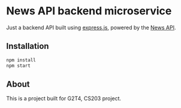 # News API backend microservice

Just a backend API built using [express.js](https://expressjs.com/), powered by the [News API](https://newsapi.org).

## Installation

```bash
npm install
npm start
```

## About

This is a project built for G2T4, CS203 project.